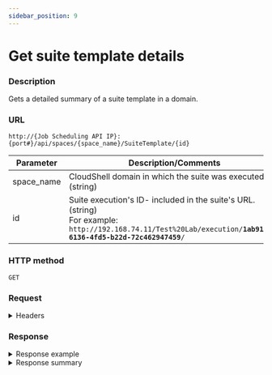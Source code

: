 ```yaml
---
sidebar_position: 9
---
```


# Get suite template details

### Description

Gets a detailed summary of a suite template in a domain.

### URL

`http://{Job Scheduling API IP}:{port#}/api/spaces/{space_name}/SuiteTemplate/{id}`

| Parameter | Description/Comments |
| --- | --- |
| space_name | CloudShell domain in which the suite was executed. (string) |
| id | Suite execution's ID- included in the suite's URL. (string)<br/>For example:<br/><code>ht<span>tp</span>://192.168.74.11/Test%20Lab/execution/<b>1ab91be7-6136-4fd5-b22d-72c462947459</b>/</code> |

### HTTP method

`GET`

### Request

<details>
<summary>Headers</summary>


Example header format:

`Authorization: Basic <authorization token returned from the login method>`

`Content-Type: application/json`

</details>

### Response

<details>
<summary>Response example</summary>
```javascript
{
  "id": "b25d72e0-4f44-4b62-949c-02596196b157",
  "createdDate": "2020-10-28T10:30:19.122Z",
  "ownerUsername": "admin",
  "ownerName": "admin",
  "modifiedDate": "2020-10-28T11:10:07.78Z",
  "modifiedByUsername": "admin",
  "modifiedByName": "admin",
  "testTypeName": "Robot",
  "testTypeId": "59aabbe8-dc0b-48c4-81af-d76f915b47b1",
  "spaceId": "35f2d31b-7ce2-45b1-b7aa-7e5002a9031c",
  "spaceName": "Test Lab",
  "name": "Hardware Network Test",
  "description": "",
  "cronTrigger": null,
  "shouldStartAutomatically": false,
  "jobs": [
    {
      "name": "job 1",
      "description": "",
      "durationBufferInMinutes": 0,
      "blueprint": {
        "id": "0e1e151f-a581-4e6d-b9e2-7473b1d2297e",
        "name": "CloudShell Sandbox Template",
        "inputs": []
      },
      "tests": [
        {
          "id": "17936298/demo_tests1/new_test (1).robot",
          "name": "new_test (1).robot",
          "path": "demo_tests1",
          "durationInMinutes": 1,
          "inputs": [
            {
              "name": "additional_parameters",
              "value": ""
            }
          ],
          "repositoryName": "ROBOT Tests"
        },
        {
          "id": "17936298/140_tests_tsivya2/b (101).robot",
          "name": "b (101).robot",
          "path": "140_tests_tsivya2",
          "durationInMinutes": 1,
          "inputs": [
            {
              "name": "additional_parameters",
              "value": "fghfgh"
            }
          ],
          "repositoryName": "ROBOT Tests"
        },
        {
          "id": "17936298/140_tests_tsivya2/b (102).robot",
          "name": "b (102).robot",
          "path": "140_tests_tsivya2",
          "durationInMinutes": 3,
          "inputs": [
            {
              "name": "additional_parameters",
              "value": "dfgsd"
            }
          ],
          "repositoryName": "ROBOT Tests"
        },
        {
          "id": "17936298/140_tests_tsivya2/b (103).robot",
          "name": "b (103).robot",
          "path": "140_tests_tsivya2",
          "durationInMinutes": 4,
          "inputs": [
            {
              "name": "additional_parameters",
              "value": "dfg"
            }
          ],
          "repositoryName": "ROBOT Tests"
        }
      ]
    }
  ]
}
```
</details>

<details>
<summary>Response summary</summary>

<table>
<thead><tr><th>Parameter</th><th>Description/Comments</th></tr></thead>
<tbody>
  <tr>
    <td>id</td>
    <td>Suite execution id. (guid)</td>
  </tr>
  <tr>
    <td>createdDate</td>
    <td>Suite template creation time. (ISO 8601 Date/Time format)</td>
  </tr>
  <tr>
    <td>ownerUserName</td>
    <td>CloudShell username who owns the suite template. (string)</td>
  </tr>
  <tr>
    <td>ownerName</td>
    <td>First and Last name of the CloudShell user who owns the suite template. (string)</td>
  </tr>
  <tr>
    <td>modifiedDate</td>
    <td>Last modification time of suite template. (string)</td>
  </tr>
  <tr>
    <td>modifiedByUserName</td>
    <td>CloudShell user who last modified the template. (string)</td>
  </tr>
  <tr>
    <td>testTypeName</td>
    <td>Testing framework of suite's tests. (string)</td>
  </tr>
  <tr>
    <td>testTypeId</td>
    <td>ID of the test type. (guid)</td>
  </tr>
  <tr>
    <td>spaceId</td>
    <td>ID of domain in which the suite template resides. (guid)</td>
  </tr>
  <tr>
    <td>spaceName</td>
    <td>Domain in which the suite template resides. (string)</td>
  </tr>
  <tr>
    <td>name</td>
    <td>Suite template name. (string)</td>
  </tr>
  <tr>
    <td>description</td>
    <td>Suite template description. (string)</td>
  </tr>
  <tr>
    <td>cronTrigger</td>
    <td>Configured recurring executions of this suite, in cron. (cron expression)</td>
  </tr>
  <tr>
    <td>shouldStartAutomatically</td>
    <td>Specifies if suite execution is set to start automatically (true). (bool)</td>
  </tr>
  <tr>
    <td>jobs</td>
    <td>
    Job details:<br/>
      - **name**: Job name. (string)
      - **description**: Job description, if defined. (string)
      - **durationBufferInMinutes**: Buffer period, in minutes. (numeric)
      - **blueprint**: Details of the job's blueprint.
        - **id**: Blueprint ID - included in the blueprint's URL. (guid)
            <br/>
            For example:
            <br/>
            http://192.168.30.6/RM/Diagram/Index/<b>0e1e151f-a581-4e6d-b9e2-7473b1d2297e</b>?diagramType=Topology
        - **name**: Blueprint name. (string)
        - **inputs**: Inputs defined on the job's blueprint. (string) (string)
      - **tests**: Details of the job's tests.
        - **id**: Test ID. (guid)
        - **name**: Test name. (string)
        - **path**: Test path from the root. (string)
        - **durationInMinutes**: Test's duration, in minutes. (numeric)
        - **inputs**: Details about the test's inputs:
          - **name**: Input name. (string)
          - **Value**: Input value, if defined. (string)
        - **repositoryName**: Name of online repository containing the test. (string)
    </td>
  </tr>
</tbody>
</table>
</details>